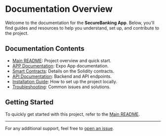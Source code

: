 # Documentation Overview

Welcome to the documentation for the **SecureBanking App**. Below, you'll find guides and resources to help you understand, set up, and contribute to the project.

## Documentation Contents

- [Main README](../README.md): Project overview and quick start.
- [APP Documentation](./APP.md): Expo App documentation.
- [Smart Contracts](./SMARTCONTRACT.md): Details on the Solidity contracts.
- [API Documentation](./API.md): Backend and API endpoints.
- [Installation Guide](./INSTALLATION.md): How to set up the project locally.
- [Troubleshooting](./TROUBLESHOOTING.md): Common issues and solutions.

## Getting Started

To quickly get started with this project, refer to the [Main README](../README.md).

---

For any additional support, feel free to [open an issue](https://github.com/ofcskn/SmartBanking/issues).
